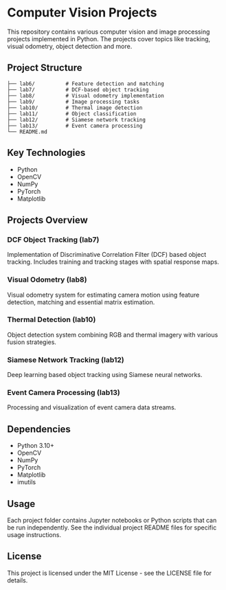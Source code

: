 # Computer Vision Projects

This repository contains various computer vision and image processing projects implemented in Python. The projects cover topics like tracking, visual odometry, object detection and more.

## Project Structure

```
├── lab6/          # Feature detection and matching
├── lab7/          # DCF-based object tracking 
├── lab8/          # Visual odometry implementation
├── lab9/          # Image processing tasks
├── lab10/         # Thermal image detection
├── lab11/         # Object classification
├── lab12/         # Siamese network tracking
├── lab13/         # Event camera processing
└── README.md
```

## Key Technologies

- Python
- OpenCV
- NumPy
- PyTorch
- Matplotlib

## Projects Overview

### DCF Object Tracking (lab7)
Implementation of Discriminative Correlation Filter (DCF) based object tracking. Includes training and tracking stages with spatial response maps.

### Visual Odometry (lab8) 
Visual odometry system for estimating camera motion using feature detection, matching and essential matrix estimation.

### Thermal Detection (lab10)
Object detection system combining RGB and thermal imagery with various fusion strategies.

### Siamese Network Tracking (lab12)
Deep learning based object tracking using Siamese neural networks.

### Event Camera Processing (lab13)
Processing and visualization of event camera data streams.

## Dependencies

- Python 3.10+
- OpenCV
- NumPy 
- PyTorch
- Matplotlib
- imutils

## Usage

Each project folder contains Jupyter notebooks or Python scripts that can be run independently. See the individual project README files for specific usage instructions.

## License

This project is licensed under the MIT License - see the LICENSE file for details.